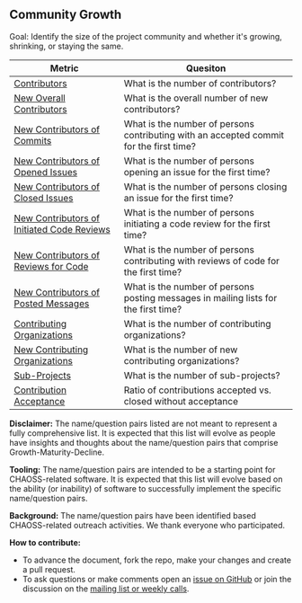 ## Community Growth

Goal: Identify the size of the project community and whether it's growing, shrinking, or staying the same.

Metric | Quesiton
--- | ---
[Contributors](detail_metrics_methods/community_growth/contributors.md) | What is the number of contributors?
[New Overall Contributors](detail_metrics_methods/community_growth/contributors-new.md) | What is the overall number of new contributors?
[New Contributors of Commits](detail_metrics_methods/community_growth/pull-requests-merge-contributor-new.md) | What is the number of persons contributing with an accepted commit for the first time?
[New Contributors of Opened Issues](detail_metrics_methods/community_growth/issues-open-contributor-new.md) | What is the number of persons opening an issue for the first time?
[New Contributors of Closed Issues](detail_metrics_methods/community_growth/issues-closed-contributor-new.md) | What is the number of persons closing an issue for the first time?
[New Contributors of Initiated Code Reviews](detail_metrics_methods/community_growth/pull-requests-initiated-reviews-contributors-new.md) | What is the number of persons initiating a code review for the first time?
[New Contributors of Reviews for Code](detail_metrics_methods/community_growth/pull-requests-reviews-contributors-new.md) | What is the number of persons contributing with reviews of code for the first time?
[New Contributors of Posted Messages](detail_metrics_methods/community_growth/mailing-lists-messages-contributors-new.md) | What is the number of persons posting messages in mailing lists for the first time?
[Contributing Organizations](detail_metrics_methods/community_growth/organizations.md) | What is the number of contributing organizations?
[New Contributing Organizations](detail_metrics_methods/community_growth/organizations-new.md) | What is the number of new contributing organizations?
[Sub-Projects](detail_metrics_methods/community_growth/sub-projects.md) | What is the number of sub-projects?
[Contribution Acceptance](detail_metrics_methods/community_growth/pull-requests-merged-vs-closed.md)  | Ratio of contributions accepted vs. closed without acceptance


**Disclaimer:**
The name/question pairs listed are not meant to represent a fully comprehensive list. It is expected that this list will evolve as people have insights and thoughts about the name/question pairs that comprise Growth-Maturity-Decline.

**Tooling:**
The name/question pairs are intended to be a starting point for CHAOSS-related software. It is expected that this list will evolve based on the ability (or inability) of software to successfully implement the specific name/question pairs.

**Background:**
The name/question pairs have been identified based CHAOSS-related outreach activities. We thank everyone who participated.

**How to contribute:**
- To advance the document, fork the repo, make your changes and create a pull request.
- To ask questions or make comments open an [issue on GitHub][issue] or join the discussion on the [mailing list or weekly calls](https://chaoss.community/participate/).

[issue]: https://github.com/chaoss/wg-gmd/issues
